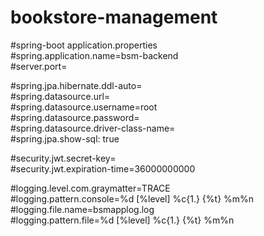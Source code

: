 # bookstore-management

#spring-boot application.properties
<br />
#spring.application.name=bsm-backend
<br />
#server.port=

#spring.jpa.hibernate.ddl-auto=
<br />
#spring.datasource.url=
<br />
#spring.datasource.username=root
<br />
#spring.datasource.password=
<br />
#spring.datasource.driver-class-name=
<br />
#spring.jpa.show-sql: true

#security.jwt.secret-key=
<br />
#security.jwt.expiration-time=36000000000

#logging.level.com.graymatter=TRACE
<br />
#logging.pattern.console=%d [%level] %c{1.} {%t} %m%n
<br />
#logging.file.name=bsmapplog.log
<br />
#logging.pattern.file=%d [%level] %c{1.} {%t} %m%n
